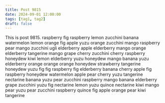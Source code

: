 ```yaml
---
title: Post 9815
date: 2024-09-01 12:00:00
tags: [tag1, tag2]
draft: false
---
```

This is post 9815.
raspberry
fig
raspberry
lemon
zucchini
banana
watermelon
lemon
orange
fig
apple
yuzu
orange
zucchini
mango
raspberry
pear
mango
zucchini
ugli
elderberry
apple
elderberry
mango
orange
elderberry
tangerine
mango
grape
cherry
zucchini
cherry
raspberry
honeydew
kiwi
lemon
elderberry
yuzu
honeydew
mango
banana
yuzu
elderberry
orange
orange
orange
honeydew
strawberry
tangerine
honeydew
yuzu
fig
fig
raspberry
fig
elderberry
banana
cherry
apple
fig
raspberry
honeydew
watermelon
apple
pear
cherry
yuzu
tangerine
nectarine
banana
yuzu
pear
zucchini
raspberry
mango
banana
elderberry
grape
zucchini
yuzu
fig
nectarine
lemon
yuzu
quince
nectarine
kiwi
mango
pear
yuzu
pear
zucchini
raspberry
quince
fig
apple
orange
pear
kiwi
tangerine
